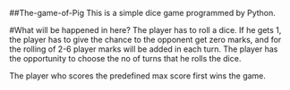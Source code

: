 ##The-game-of-Pig
This is a simple dice game programmed by Python.

#What will be happened in here?
The player has to roll a dice. If he gets 1, the player has to give the chance to the opponent get zero marks, and for the rolling of 2-6 player marks will be added in each turn. The player has the opportunity to choose the no of turns that he rolls the dice.

The player who scores the predefined max score first wins the game.